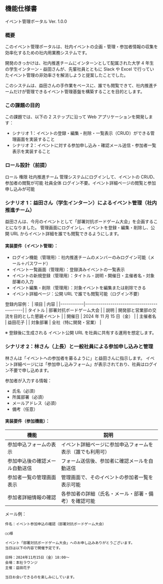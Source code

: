 ## 機能仕様書

イベント管理ポータル
Ver. 1.0.0

### 概要

このイベント管理ポータルは、社内イベントの企画・管理・参加者情報の収集を効率化するための社内用業務システムです。

開発のきっかけは、社内推進チームにインターンとして配属された大学 4 年生の学生インターン・益田さんが、先輩社員とともに Slack や Excel で行っていたイベント管理の非効率さを解消しようと提案したことでした。

このシステムは、益田さんの手作業をベースに、誰でも閲覧できて、社内推進チームだけが管理できるイベント管理基盤を構築することを目的とします。

### この課題の目的

この課題では、以下の 2 ステップに沿って Web アプリケーションを開発します：

- シナリオ 1：イベントの登録・編集・削除・一覧表示（CRUD）ができる管理画面を実装すること
- シナリオ 2：イベントに対する参加申し込み・確認メール送信・参加者一覧表示を実装すること

### ロール設計（前提）

ロール 権限
社内推進チーム 管理システムにログインして、イベントの CRUD、参加者の閲覧が可能
社員全体 ログイン不要。イベント詳細ページの閲覧と参加申し込みが可能

### シナリオ 1：益田さん（学生インターン）によるイベント管理（社内推進チーム）

益田さんは、今月のイベントとして「部署対抗ボードゲーム大会」を企画することになりました。
管理画面にログインし、イベントを登録・編集・削除し、公開 URL からイベント詳細を誰でも閲覧できるようにします。

#### 実装要件（イベント管理）：

- ログイン機能（管理用）：社内推進チームのメンバーのみログイン可能（メール＋パスワード）
- イベント一覧画面（管理用）：登録済みイベントの一覧表示
- イベントの新規登録（管理用）：タイトル・説明・開催日・主催者名・対象部署の入力
- イベント編集・削除（管理用）：対象イベントを編集または削除できる
- イベント詳細ページ：公開 URL で誰でも閲覧可能（ログイン不要）

登録内容例：
| 項目 | 内容 |
|------------|----------------------------------------------|
| タイトル | 部署対抗ボードゲーム大会 |
| 説明 | 開発部と営業部の交流を目的とした懇親イベント |
| 開催日 | 2024 年 11 月 15 日（金） |
| 主催者名 | 益田花子 |
| 対象部署 | 全社（特に開発・営業） |

※ 登録後に生成される イベント公開 URL を社員に共有する運用を想定します。

### シナリオ 2：林さん（上長）と一般社員による参加申し込みと管理

林さんは「イベントへの参加者を募るように」と益田さんに指示します。
イベント詳細ページには「参加申し込みフォーム」が表示されており、社員はログイン不要で申し込めます。

参加者が入力する情報：

- 氏名（必須）
- 所属部署（必須）
- メールアドレス（必須）
- 備考（任意）

#### 実装要件（参加機能）：

| 機能                           | 説明                                                       |
| ------------------------------ | ---------------------------------------------------------- |
| 参加申込フォームの表示         | イベント詳細ページに参加申込フォームを表示（誰でも利用可） |
| 参加申込後の確認メール自動送信 | フォーム送信後、参加者に確認メールを自動送信               |
| 参加者一覧の管理画面表示       | 管理画面で、そのイベントの参加者一覧を表示可能             |
| 参加者詳細情報の確認           | 各参加者の詳細（氏名・メール・部署・備考）を確認可能       |

メール例：

```
件名：イベント参加申込の確認（部署対抗ボードゲーム大会）

○○様

イベント「部署対抗ボードゲーム大会」へのお申し込みありがとうございます。
当日は以下の内容で開催予定です。

日時：2024年11月15日（金）18:00〜
会場：本社ラウンジ
主催：益田花子

当日お会いできるのを楽しみにしています。
```
